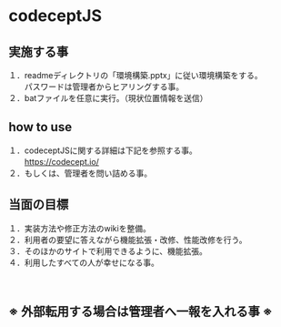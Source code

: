 # codeceptJS

## 実施する事
１．readmeディレクトリの「環境構築.pptx」に従い環境構築をする。</br>
　　パスワードは管理者からヒアリングする事。</br>
２．batファイルを任意に実行。（現状位置情報を送信）</br>

## how to use
１．codeceptJSに関する詳細は下記を参照する事。</br>
　　https://codecept.io/ </br>
２．もしくは、管理者を問い詰める事。</br>

## 当面の目標
１．実装方法や修正方法のwikiを整備。</br>
２．利用者の要望に答えながら機能拡張・改修、性能改修を行う。</br>
３．そのほかのサイトで利用できるように、機能拡張。</br>
４．利用したすべての人が幸せになる事。</br>

</br>

## ※ 外部転用する場合は管理者へ一報を入れる事 ※